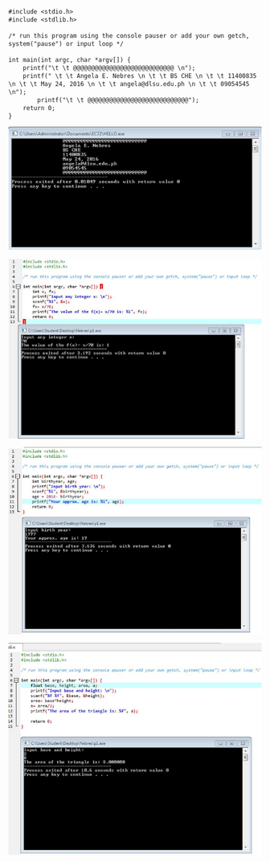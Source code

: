 
```
#include <stdio.h>
#include <stdlib.h>

/* run this program using the console pauser or add your own getch, system("pause") or input loop */

int main(int argc, char *argv[]) {
	printf("\t \t @@@@@@@@@@@@@@@@@@@@@@@@@@@@ \n");
	printf(" \t \t Angela E. Nebres \n \t \t BS CHE \n \t \t 11400835 \n \t \t May 24, 2016 \n \t \t angela@dlsu.edu.ph \n \t \t 09054545 \n");
		printf("\t \t @@@@@@@@@@@@@@@@@@@@@@@@@@@@");
	return 0;
}
```
![](SCREENS..png)

![](13315238_1727552107523772_4529268780073210701_n.jpg)

![](13332818_1727552110857105_6819057669612785189_n.jpg)

![](13336002_1727552104190439_3483871042552375771_n.jpg)

